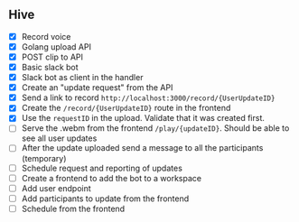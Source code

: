 ## Hive

- [x] Record voice
- [x] Golang upload API
- [x] POST clip to API
- [x] Basic slack bot
- [x] Slack bot as client in the handler
- [x] Create an "update request" from the API
- [x] Send a link to record `http://localhost:3000/record/{UserUpdateID}`
- [x] Create the `/record/{UserUpdateID}` route in the frontend
- [x] Use the `requestID` in the upload. Validate that it was created first.
- [ ] Serve the .webm from the frontend `/play/{updateID}`. Should be able to see all user updates
- [ ] After the update uploaded send a message to all the participants (temporary)
- [ ] Schedule request and reporting of updates
- [ ] Create a frontend to add the bot to a workspace
- [ ] Add user endpoint
- [ ] Add participants to update from the frontend
- [ ] Schedule from the frontend
